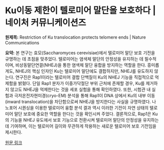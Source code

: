 # Ku이동 제한이 텔로미어 말단을 보호하다 | 네이처 커뮤니케이션즈

**원제목:** Restriction of Ku translocation protects telomere ends | Nature Communications

**요약:** 본 연구는 효모(Saccharomyces cerevisiae)에서 텔로미어 말단 보호 기전을 규명하는 데 초점을 맞추었다.  텔로미어는 염색체 말단의 안정성을 유지하는 데 필수적이며, 비상동말단연결(NHEJ)을 통한 염색체 말단 융합을 방지하는 역할을 한다.  흥미롭게도, NHEJ의 핵심 인자인 Ku는 텔로미어 말단에도 결합하지만, NHEJ를 유도하지 않는다.  연구진은 Rap1이라는 텔로미어 결합 단백질이 Ku의 NHEJ 기능을 직접적으로 억제함을 밝혔다.  단일 Rap1 분자가 이중가닥절단 부위 근처에 존재할 경우, Ku를 제거하지 않고도 NHEJ을 억제한다는 것을 세포 실험을 통해 확인하였다.  또한, 시험관 내 실험과 극저온전자현미경(cryo-EM) 분석을 통해 Rap1이 DNA 상에서 Ku의 내부 이동(inward translocation)을 차단함으로써 NHEJ을 방지한다는 사실을 규명하였다.  나노포어 시퀀싱을 이용한 텔로미어 융합 분석 결과 역시 이러한 기전이 자연 상태의 텔로미어 말단 보호에 중요한 역할을 한다는 것을 확인시켜 주었다.  결론적으로, Rap1은 Ku의 기능을 NHEJ 유도에서 보호 기능으로 전환시켜 텔로미어 말단의 안정성을 유지하는데 기여하며, 이는 텔로미어 길이와 무관하게 작용하는 새로운 텔로미어 보호 기전임을 제시한다.

[원문 링크](https://www.nature.com/articles/s41467-025-61864-1)
